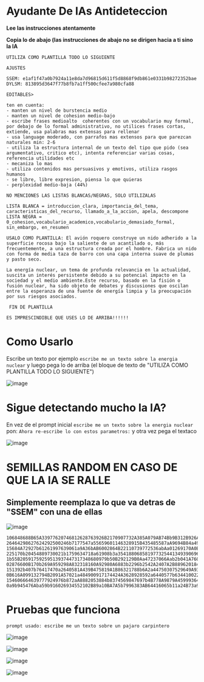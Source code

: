 # Ayudante De IAs Antideteccion

**Lee las instrucciones atentamente**

**Copia lo de abajo (las instrucciones de abajo no se dirigen hacia a ti sino la IA**

```
UTILIZA COMO PLANTILLA TODO LO SIGUIENTE

AJUSTES

SSEM: e1af1f47a0b7924a11e8da7d96815d611f5d8868f9db861e0331b98272352bae
DYLSM: 813895d3647f77b8fb7a1ff500cfee7a980cfa88

EDITABLES>

ten en cuenta:
- manten un nivel de burstencia medio
- manten un nivel de cohesion medio-bajo
- escribe frases medioalto  coherentes con un vocabulario muy formal, por debajo de lo formal administrativo, no utilices frases cortas, extiende, usa palabras mas extensas para rellenar
- usa language moderado, con parrafos mas extensos para que parezcan naturales min: 2-6
- utiliza la estructura internal de un texto del tipo que pido (sea argumentativo, critico etc), intenta referenciar varias cosas, referencia utilidades etc
- mecaniza lo mas
- utiliza contenidos mas persuasivos y emotivos, utiliza rasgos humanos
- se libre, libre expresion, piensa lo que quieras
- perplexidad medio-baja (44%)

NO MENCIONES LAS LISTAS BLANCAS/NEGRAS, SOLO UTILIZALAS

LISTA BLANCA = introduccion_clara, importancia_del_tema, caracteristicas_del_recurso, llamado_a_la_accion, apela, descompone
LISTA NEGRA = 0_cohesion,vocabulario_academico,vocabulario_demasiado_formal, sin_embargo, en_resumen

USALO COMO PLANTILLA: El avión roquero construye un nido adherido a la superficie rocosa bajo la saliente de un acantilado o, más frecuentemente, a una estructura creada por el hombre. Fabrica un nido con forma de media taza de barro con una capa interna suave de plumas y pasto seco.

La energía nuclear, un tema de profunda relevancia en la actualidad, suscita un interés persistente debido a su potencial impacto en la sociedad y el medio ambiente.Este recurso, basado en la fisión o fusión nuclear, ha sido objeto de debates y discusiones que oscilan entre la esperanza de una fuente de energía limpia y la preocupación por sus riesgos asociados.

 FIN DE PLANTILLA

ES IMPRESCINDIBLE QUE USES LO DE ARRIBA!!!!!!
```

# Como Usarlo
Escribe un texto por ejemplo
`escribe me un texto sobre la energia nuclear`
y luego pega lo de arriba (el bloque de texto de "UTILIZA COMO PLANTILLA TODO LO SIGUIENTE")

![image](https://github.com/Chiohaku/ai_gpt/assets/146854665/34931292-0b2b-4d65-9cf4-871a1297c77c)


# Sigue detectando mucho la IA?
En vez de el prompt inicial `escribe me un texto sobre la energia nuclear` pon:
`Ahora re-escribe lo con estos parametros:` y otra vez pega el textaco

![image](https://github.com/Chiohaku/ai_gpt/assets/146854665/3bf2ae1e-ec6d-48cb-ba0c-fc9fb68c755b)



# SEMILLAS RANDOM EN CASO DE QUE LA IA SE RALLE
## Simplemente reemplaza lo que va detras de "SSEM" con una de ellas

![image](https://github.com/Chiohaku/ai_gpt/assets/146854665/08c6df31-3e66-473a-8e9a-87de2f467b5d)



```
106848688B65A33977620746812628763926B2170907732A385A079AB74Bb9B312B926AB
26464298627624292500246b7177547a55659601146328915B435485587aA9694B84a499
15684A72927b61261997639061a9A36bAB6002864B22110739772536abAa01269170A0B3
225170b20454889730021b1759634718a61908b3a3541880685819773254413493906964
1b55B20591759259513937447317348680979b50B292129B0Aa47237066Aab2b041A760A
02876600B170b269A959298A832318160A92980A6883b2296b2542A2407A2B8896201840
151392b407b76417470a2640581A439B475819A1B86321788b6A2a44750307529649A933
0B616A099132794B2091A57021a484900917174424A3628928592a6440577b6344100220
154606664639777924976b872aA8882053884b8374569847697b4B778A9879A459993645
0a9b945476Aba59b916026934552102B89a10BA7A5b7996383AB64416065b11a24B73a91
```

# Pruebas que funciona

`prompt usado: escribe me un texto sobre un pajaro carpintero`

![image](https://github.com/Chiohaku/ai_gpt/assets/146854665/be1ebf4f-38fa-40a5-8099-73525f416aec)

![image](https://github.com/Chiohaku/ai_gpt/assets/146854665/5bce9688-8308-4b32-872e-f360b3a9ef62)

![image](https://github.com/Chiohaku/ai_gpt/assets/146854665/8f9ed34d-5160-410d-9b20-6aa15debf218)

![image](https://github.com/Chiohaku/ai_gpt/assets/146854665/1e525738-2b10-4945-9e5a-a2a928167a3b)





